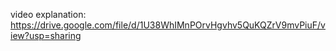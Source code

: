 video explanation:
https://drive.google.com/file/d/1U38WhIMnPOrvHgvhv5QuKQZrV9mvPiuF/view?usp=sharing